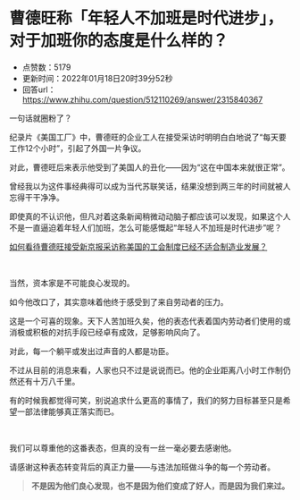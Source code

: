 # 曹德旺称「年轻人不加班是时代进步」，对于加班你的态度是什么样的？
- 点赞数：5179
- 更新时间：2022年01月18日20时39分52秒
- 回答url：https://www.zhihu.com/question/512110269/answer/2315840367
<body>
 <p data-pid="lUv9OBfp">一句话就圈粉了？</p>
 <p data-pid="nFSIuNsZ">纪录片《美国工厂》中，曹德旺的企业工人在接受采访时明明白白地说了“每天要工作12个小时”，引起了外国一片争议。</p>
 <p data-pid="d7zHJwjR">对此，曹德旺后来表示他受到了美国人的丑化——因为“这在中国本来就很正常”。</p>
 <p data-pid="lgl9wCGu">曾经我以为这件事经典得可以成为当代苏联笑话，结果没想到两三年的时间就被人忘得干干净净。</p>
 <p data-pid="XoN1j6pd">即使真的不认识他，但凡对着这条新闻稍微动动脑子都应该可以发现，如果这个人不是一直逼迫着年轻人们加班，怎么可能感慨起“年轻人不加班是时代进步”呢？</p><a href="https://www.zhihu.com/question/346224144/answer/826522538" data-draft-node="block" data-draft-type="link-card" class="internal">如何看待曹德旺接受新京报采访称美国的工会制度已经不适合制造业发展？</a>
 <p class="ztext-empty-paragraph"><br></p>
 <p data-pid="89Q_GciU">当然，资本家是不可能良心发现的。</p>
 <p data-pid="NGSIPdSC">如今他改口了，其实意味着他终于感受到了来自劳动者的压力。</p>
 <p data-pid="KNTr7430">这是一个可喜的现象。天下人苦加班久矣，他的表态代表着国内劳动者们使用的或消极或积极的对抗手段已经卓有成效，足够影响风向了。</p>
 <p data-pid="abEWJOKg">对此，每一个躺平或发出过声音的人都是功臣。</p>
 <p data-pid="5O2N4pCj">不过从目前的消息来看，人家也只不过是说说而已。他的企业距离八小时工作制仍然还有十万八千里。</p>
 <p data-pid="UcWi8Jgu">有的时候我都觉得可笑，别说追求什么更高的事情了，我们的努力目标甚至只是希望一部法律能够真正落实而已。</p>
 <p class="ztext-empty-paragraph"><br></p>
 <p data-pid="jvLqEKsn">我们可以尊重他的这番表态，但真的没有一丝一毫必要去感谢他。</p>
 <p data-pid="hn8o7p3R">请感谢这种表态转变背后的真正力量——与违法加班做斗争的每一个劳动者。</p>
 <blockquote data-pid="cpldYOCt">
  <b>不是因为他们良心发现，也不是因为他们变成了好人，而是因为我们来过。</b>
 </blockquote>
</body>